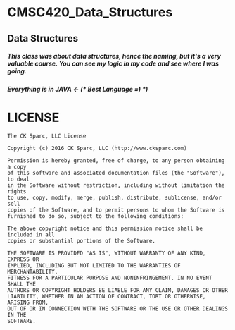 # CMSC420_Data_Structures

## Data Structures 

##### This class was about data structures, hence the naming, but it's a very valuable course. You can see my logic in my code and see where I was going.

##### Everything is in JAVA <- (* Best Language =) *)

# LICENSE

```
The CK Sparc, LLC License

Copyright (c) 2016 CK Sparc, LLC (http://www.cksparc.com)

Permission is hereby granted, free of charge, to any person obtaining a copy
of this software and associated documentation files (the "Software"), to deal
in the Software without restriction, including without limitation the rights
to use, copy, modify, merge, publish, distribute, sublicense, and/or sell
copies of the Software, and to permit persons to whom the Software is
furnished to do so, subject to the following conditions:

The above copyright notice and this permission notice shall be included in all
copies or substantial portions of the Software.

THE SOFTWARE IS PROVIDED "AS IS", WITHOUT WARRANTY OF ANY KIND, EXPRESS OR
IMPLIED, INCLUDING BUT NOT LIMITED TO THE WARRANTIES OF MERCHANTABILITY,
FITNESS FOR A PARTICULAR PURPOSE AND NONINFRINGEMENT. IN NO EVENT SHALL THE
AUTHORS OR COPYRIGHT HOLDERS BE LIABLE FOR ANY CLAIM, DAMAGES OR OTHER
LIABILITY, WHETHER IN AN ACTION OF CONTRACT, TORT OR OTHERWISE, ARISING FROM,
OUT OF OR IN CONNECTION WITH THE SOFTWARE OR THE USE OR OTHER DEALINGS IN THE
SOFTWARE.
```
